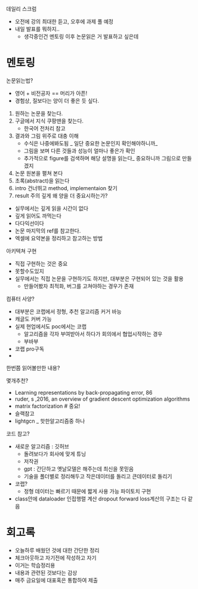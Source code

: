 

데일리 스크럼
- 오전에 강의 최대한 듣고, 오후에 과제 풀 예정
- 내일 발표를 뭐하지..
	- 생각중인건 멘토링 이후 논문읽은 거 발표하고 싶은데

# 멘토링

논문읽는법?
- 영어 + 비전공자 == 머리가 아픈!
- 경험상, 질보다는 양이 더 좋은 듯 싶다.
1. 원하는 논문을 찾는다.
2. 구글에서 지식 쿠팡맨을 찾는다.
	- 한국어 전처리 참고
3. 결과와 그림 위주로 대충 이해
	- 수식은 나중에봐도됨 _ 일단 중요한 논문인지 확인해야하니까_
	- 그림을 보며 다른 것들과 성능이 얼마나 좋은가 확인
	- 추가적으로 figure를 검색하며 해당 설명을 읽는다_ 중요하니까 그림으로 만들겠지
1. 논문 원본을 펼쳐 본다
2. 초록(abstract)을 읽는다
3. intro 건너뛰고 method, implementaion 찾기
4. result 주의 깊게
왜 양을 더 중요시하는가?
- 실무에서는 깊게 읽을 시간이 없다
- 깊게 읽어도 까먹는다
- 다다익선이다
- 논문 마지막의 ref를 참고한다.
- 엑셀에 요약본을 정리하고 참고하는 방법

아키텍쳐 구현
- 직접 구현하는 것은 중요
- 못할수도있지
- 실무에서는 직접 논문을 구현하기도 하지만, 대부분은 구현되어 있는 것을 활용
	- 만들어봤자 최적화, 버그를 고쳐야하는 경우가 존재

컴퓨터 사양?
- 대부분은 코랩에서 정형, 추천 알고리즘 커거 바능
- 캐글도 커버 가능
- 실제 현업에서도 poc에서는 코랩
	- 알고리즘을 각자 부여받아서 하다가 회의에서 협업시작하는 경우
	- 부바부
- 코랩 pro구독
- 


한번쯤 읽어볼만한 내용?

몇개추천?
- Learning representations by back-propagating error, 86
- ruder, s ,2016, an overview of gradient descent optimization algorithms
- matrix factorization   # 중요!
- 슬랙참고
- lightgcn _ 핫한알고리즘중 하나

코드 참고?
- 새로운 알고리즘 : 깃허브
	- 돌려보다가 회사에 맞게 튜닝
	- 저작권
	- gpt : 간단하고 옛날모델은 해주는데 최신을 못믿음
	- 기술을 폴더별로 정리해두고 작은데이터를 돌리고 큰데이터로 돌리기
- 코랩?
	- 정형 데이터는 빠르기 때문에 짧게 사용 가능
파이토치 구현
- class안에 dataloader 인접행렬 계산 dropout forward loss계산의 구조는 다 같음

# 회고록
- 오늘하루 배웠던 것에 대한 간단한 정리
- 체크아웃하고 자기전에 작성하고 자기
- 이거는 학습정리용
- 내용과 관련된 것보다는 감상
- 매주 금요일에 대표혹은 통합하여 제출





